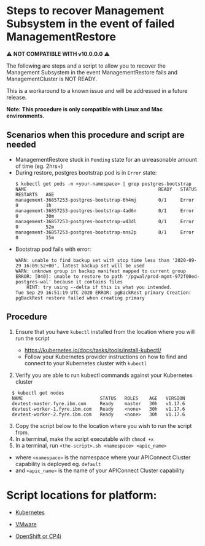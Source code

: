 # Steps to recover Management Subsystem in the event of failed ManagementRestore

:warning: **NOT COMPATIBLE WITH v10.0.0.0** :warning:

The following are steps and a script to allow you to recover the Management Subsystem in the event ManagementRestore fails and ManagementCluster is NOT READY.

This is a workaround to a known issue and will be addressed in a future release.

**Note: This procedure is only compatible with Linux and Mac environments.**

## Scenarios when this procedure and script are needed

- ManagementRestore stuck in `Pending` state for an unreasonable amount of time (eg. 2hrs+)
- During restore, postgres bootstrap pod is in `Error` state:
    ```
    $ kubectl get pods -n <your-namespace> | grep postgres-bootstrap
    NAME                                                READY   STATUS             RESTARTS   AGE
    management-36857253-postgres-bootstrap-6h4mj        0/1     Error              0          1h
    management-36857253-postgres-bootstrap-4ad6n        0/1     Error              0          30m
    management-36857253-postgres-bootstrap-w43dl        0/1     Error              0          52m
    management-36857253-postgres-bootstrap-mns2p        0/1     Error              0          15m
    ```
- Bootstrap pod fails with error:
    ```
    WARN: unable to find backup set with stop time less than '2020-09-29 16:09:52+00', latest backup set will be used
    WARN: unknown group in backup manifest mapped to current group
    ERROR: [040]: unable to restore to path '/pgwal/prod-mgmt-972f00ed-postgres-wal' because it contains files
        HINT: try using --delta if this is what you intended.
    Tue Sep 29 16:51:19 UTC 2020 ERROR: pgBackRest primary Creation: pgBackRest restore failed when creating primary
    ```

## Procedure

1. Ensure that you have `kubectl` installed from the location where you will run the script
   - https://kubernetes.io/docs/tasks/tools/install-kubectl/
   - Follow your Kubernetes provider instructions on how to find and connect to your Kubernetes cluster with `kubectl`

2. Verify you are able to run kubectl commands against your Kubernetes cluster
  ```
    $ kubectl get nodes
    NAME                            STATUS   ROLES    AGE   VERSION
    devtest-master.fyre.ibm.com     Ready    master   30h   v1.17.6
    devtest-worker-1.fyre.ibm.com   Ready    <none>   30h   v1.17.6
    devtest-worker-2.fyre.ibm.com   Ready    <none>   30h   v1.17.6
  ```
3. Copy the script below to the location where you wish to run the script from.
4. In a terminal, make the script executable with `chmod +x`
5. In a terminal, run `<the-script>.sh <namespace> <apic_name>`
  - where `<namespace>` is the namespace where your APIConnect Cluster capability is deployed eg. `default`
  - and `<apic_name>` is the name of your APIConnect Cluster capability

# Script locations for platform:

- [Kubernetes](recover-failed-mgmt-restore-k8s.sh)

- [VMware](recover-failed-mgmt-restore-ova.sh)
  
- [OpenShift or CP4i](recover-failed-mgmt-restore-cp4i.sh)
